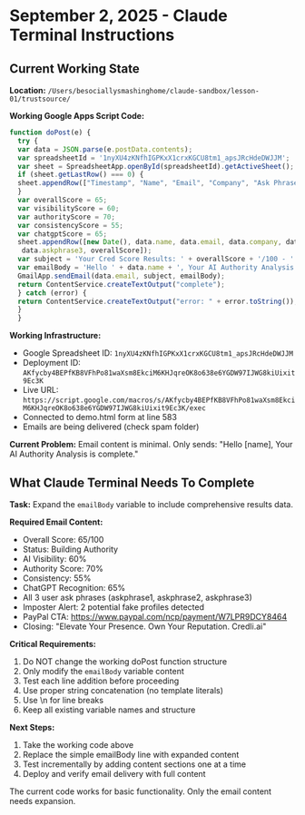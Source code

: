 # September 2, 2025 - Claude Terminal Instructions

## Current Working State

**Location:** `/Users/besociallysmashinghome/claude-sandbox/lesson-01/trustsource/`

**Working Google Apps Script Code:**
```javascript
function doPost(e) {
  try {
  var data = JSON.parse(e.postData.contents);
  var spreadsheetId = '1nyXU4zKNfhIGPKxX1crxKGCU8tm1_apsJRcHdeDWJJM';
  var sheet = SpreadsheetApp.openById(spreadsheetId).getActiveSheet();
  if (sheet.getLastRow() === 0) {
  sheet.appendRow(["Timestamp", "Name", "Email", "Company", "Ask Phrase 1", "Ask Phrase 2", "Ask Phrase 3", "CredScore"]);
  }
  var overallScore = 65;
  var visibilityScore = 60;
  var authorityScore = 70;
  var consistencyScore = 55;
  var chatgptScore = 65;
  sheet.appendRow([new Date(), data.name, data.email, data.company, data.askphrase1, data.askphrase2,
   data.askphrase3, overallScore]);
  var subject = 'Your Cred Score Results: ' + overallScore + '/100 - ' + data.name;
  var emailBody = 'Hello ' + data.name + ', Your AI Authority Analysis is complete.';
  GmailApp.sendEmail(data.email, subject, emailBody);
  return ContentService.createTextOutput("complete");
  } catch (error) {
  return ContentService.createTextOutput("error: " + error.toString());
  }
  }
```

**Working Infrastructure:**
- Google Spreadsheet ID: `1nyXU4zKNfhIGPKxX1crxKGCU8tm1_apsJRcHdeDWJJM`
- Deployment ID: `AKfycby4BEPfKB8VFhPo81waXsm8EkciM6KHJqreOK8o638e6YGDW97IJWG8kiUixit9Ec3K`
- Live URL: `https://script.google.com/macros/s/AKfycby4BEPfKB8VFhPo81waXsm8EkciM6KHJqreOK8o638e6YGDW97IJWG8kiUixit9Ec3K/exec`
- Connected to demo.html form at line 583
- Emails are being delivered (check spam folder)

**Current Problem:**
Email content is minimal. Only sends: "Hello [name], Your AI Authority Analysis is complete."

## What Claude Terminal Needs To Complete

**Task:** Expand the `emailBody` variable to include comprehensive results data.

**Required Email Content:**
- Overall Score: 65/100
- Status: Building Authority
- AI Visibility: 60%
- Authority Score: 70% 
- Consistency: 55%
- ChatGPT Recognition: 65%
- All 3 user ask phrases (askphrase1, askphrase2, askphrase3)
- Imposter Alert: 2 potential fake profiles detected
- PayPal CTA: https://www.paypal.com/ncp/payment/W7LPR9DCY8464
- Closing: "Elevate Your Presence. Own Your Reputation. Credli.ai"

**Critical Requirements:**
1. Do NOT change the working doPost function structure
2. Only modify the `emailBody` variable content
3. Test each line addition before proceeding
4. Use proper string concatenation (no template literals)
5. Use \n for line breaks
6. Keep all existing variable names and structure

**Next Steps:**
1. Take the working code above
2. Replace the simple emailBody line with expanded content
3. Test incrementally by adding content sections one at a time
4. Deploy and verify email delivery with full content

The current code works for basic functionality. Only the email content needs expansion.